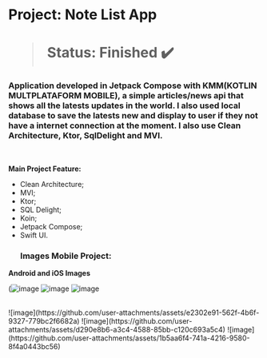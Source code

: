 <h1> Project: Note List App<h1> 

  > Status: Finished ✔️
  
  ### Application developed in Jetpack Compose with KMM(KOTLIN MULTPLATAFORM MOBILE), a simple articles/news api that shows all the latests updates in the world. I also used local database to save the latests new and display to user if they not have a internet connection at the moment. I also use Clean Architecture, Ktor, SqlDelight and MVI.
  
  <br>

  <strong>Main Project Feature: </strong>

 + Clean Architecture;
 + MVI;
 + Ktor;
 + SQL Delight;
 + Koin;
 + Jetpack Compose;
 + Swift UI.
   ### Images Mobile Project:

<strong>Android and iOS Images</strong>

(![image](https://github.com/user-attachments/assets/199bcfc6-cea0-44e4-ae8c-c15d47581ce2)
![image](https://github.com/user-attachments/assets/354e96a8-e6b4-42bb-bdd7-98de9cbe6f43)
![image](https://github.com/user-attachments/assets/a49cd2b3-9518-44f9-a4d7-2a1dc07345b4)

<br>
![image](https://github.com/user-attachments/assets/e2302e91-562f-4b6f-9327-779bc2f6682a)
![image](https://github.com/user-attachments/assets/d290e8b6-a3c4-4588-85bb-c120c693a5c4)
![image](https://github.com/user-attachments/assets/1b5aa6f4-741a-4216-9580-8f4a0443bc56)





